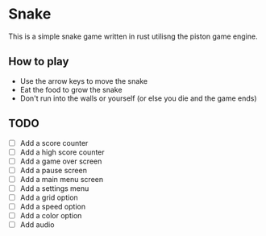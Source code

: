 # Snake
This is a simple snake game written in rust utilisng the piston game engine.

## How to play
- Use the arrow keys to move the snake
- Eat the food to grow the snake
- Don't run into the walls or yourself (or else you die and the game ends)

## TODO
- [ ] Add a score counter
- [ ] Add a high score counter
- [ ] Add a game over screen
- [ ] Add a pause screen
- [ ] Add a main menu screen
- [ ] Add a settings menu
- [ ] Add a grid option
- [ ] Add a speed option
- [ ] Add a color option
- [ ] Add audio
